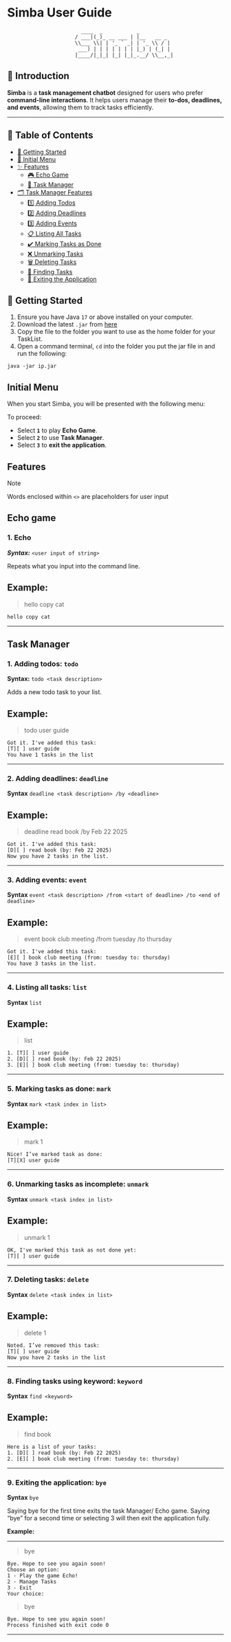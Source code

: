 # Simba User Guide

```
                        ____  _           _           
                      / ___|(_)_ __ ___ | |__   __ _ 
                      \\___ \\| | '_ ` _| | '_ \\ / |
                       ___) | | | | | | | |_) | (_| |
                      |____/|_|_| |_| |_|_.__/ \\__,_|
```
## 🐾 Introduction
**Simba** is a **task management chatbot** designed for users who prefer **command-line interactions**. It helps users 
manage their **to-dos, deadlines, and events**, allowing them to track tasks efficiently.

---
## 📂 Table of Contents
- [📜 Getting Started](#-getting-started)
- [📌 Initial Menu](#initial-menu)
- [✨ Features](#features)
    - [🎮 Echo Game](#echo-game-)
    - [📝 Task Manager](#task-manager)
- [🗂 Task Manager Features](#task-manager)
    - [1️⃣ Adding Todos](#1-adding-todos-todo)
    - [2️⃣ Adding Deadlines](#2-adding-deadlines-deadline)
    - [3️⃣ Adding Events](#3-adding-events-event)
    - [📋 Listing All Tasks](#4-listing-all-tasks-list)
    - [✔️ Marking Tasks as Done](#5-marking-tasks-as-done-mark)
    - [❌ Unmarking Tasks](#6-unmarking-tasks-as-incomplete-unmark)
    - [🗑️ Deleting Tasks](#7-deleting-tasks-delete)
    - [🔎 Finding Tasks](#8-finding-tasks-using-keyword-find)
    - [🚪 Exiting the Application](#9-exiting-the-application-bye)


## 📜 Getting Started
1. Ensure you have Java `17` or above installed on your computer.
2. Download the latest `.jar` from [here](https://github.com/prathisttam/ip/releases)
3. Copy the file to the folder you want to use as the home folder for your TaskList.
4. Open a command terminal, `cd` into the folder you put the jar file in and run the following:
```
java -jar ip.jar
```

## Initial Menu
When you start Simba, you will be presented with the following menu:

To proceed:
- Select **`1`** to play **Echo Game**.
- Select **`2`** to use **Task Manager**.
- Select **`3`** to **exit the application**.

## Features

> [!NOTE]
> Words enclosed within `<>` are placeholders for user input


## Echo game 
### 1. Echo
***Syntax:*** `<user input of string>`

Repeats what you input into the command line.

**Example:**
--------------------------------------------------------------
> hello copy cat

```
hello copy cat
```
--------------------------------------------------------------

## Task Manager
### 1. Adding todos: **`todo`**

**Syntax:** `todo <task description>`

Adds a new todo task to your list.

**Example:**
--------------------------------------------------------------
> todo user guide

```
Got it. I've added this task:
[T][ ] user guide
You have 1 tasks in the list
```
--------------------------------------------------------------

### 2. Adding deadlines: **`deadline`**

**Syntax** `deadline <task description> /by <deadline>`

**Example:**
--------------------------------------------------------------
> deadline read book /by Feb 22 2025

```
Got it. I've added this task:
[D][ ] read book (by: Feb 22 2025)
Now you have 2 tasks in the list.
```
--------------------------------------------------------------

### 3. Adding events: **`event`**

**Syntax** `event <task description> /from <start of deadline> /to <end of deadline>`

**Example:**
--------------------------------------------------------------
> event book club meeting /from tuesday /to thursday

```
Got it. I've added this task:
[E][ ] book club meeting (from: tuesday to: thursday)
You have 3 tasks in the list.
```
--------------------------------------------------------------

### 4. Listing all tasks: **`list`**

**Syntax** `list`

**Example:**
--------------------------------------------------------------
> list

```
1. [T][ ] user guide
2. [D][ ] read book (by: Feb 22 2025)
3. [E][ ] book club meeting (from: tuesday to: thursday)
```
--------------------------------------------------------------

### 5. Marking tasks as done: **`mark`**

**Syntax** `mark <task index in list>`

**Example:**
--------------------------------------------------------------
> mark 1

```
Nice! I’ve marked task as done:
[T][X] user guide
```
--------------------------------------------------------------

### 6. Unmarking tasks as incomplete: **`unmark`**

**Syntax** `unmark <task index in list>`

**Example:**
--------------------------------------------------------------
> unmark 1

```
OK, I've marked this task as not done yet:
[T][ ] user guide
```
--------------------------------------------------------------

### 7. Deleting tasks: **`delete`**

**Syntax** `delete <task index in list>`

**Example:**
--------------------------------------------------------------
> delete 1

```
Noted. I’ve removed this task:
[T][ ] user guide
Now you have 2 tasks in the list
```
--------------------------------------------------------------

### 8. Finding tasks using keyword: **`keyword`**

**Syntax** `find <keyword>`

**Example:**
--------------------------------------------------------------
> find book

```
Here is a list of your tasks:
1. [D][ ] read book (by: Feb 22 2025)
2. [E][ ] book club meeting (from: tuesday to: thursday)
```
--------------------------------------------------------------

### 9. Exiting the application: **`bye`**

**Syntax** `bye`

Saying bye for the first time exits the task Manager/ Echo game.
Saying “bye” for a second time or selecting 3 will then exit the application fully.

**Example:**
____________________________________________________________
> bye

```
Bye. Hope to see you again soon!
Choose an option:
1 - Play the game Echo!
2 - Manage Tasks
3 - Exit
Your choice:
```
> bye

```
Bye. Hope to see you again soon!
Process finished with exit code 0
```
____________________________________________________________


